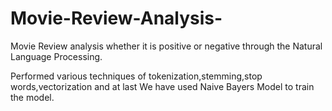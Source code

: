 # Movie-Review-Analysis-
Movie Review analysis whether it is positive or negative through the Natural Language Processing.

Performed various techniques of tokenization,stemming,stop words,vectorization and at last
We have used Naive Bayers Model to train the model.

